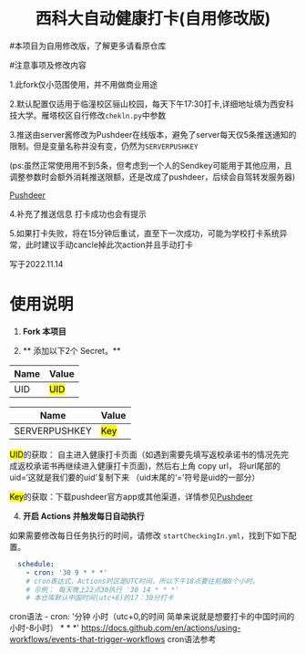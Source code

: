 <div align="center">
<h1 align="center">
西科大自动健康打卡(自用修改版)
 </h1>

</div>

#本项目为自用修改版，了解更多请看原仓库

#注意事项及修改内容

1.此fork仅小范围使用，并不用做商业用途

2.默认配置仅适用于临潼校区骊山校园，每天下午17:30打卡,详细地址填为西安科技大学。雁塔校区自行修改`chekln.py`中参数

3.推送由server酱修改为Pushdeer在线版本，避免了server每天仅5条推送通知的限制。但是变量名称并没有变，仍然为`SERVERPUSHKEY`

(ps:虽然正常使用用不到5条，但考虑到一个人的Sendkey可能用于其他应用，且调整参数时会额外消耗推送限额，还是改成了pushdeer，后续会自驾转发服务器)

[Pushdeer](https://github.com/easychen/pushdeer)

4.补充了推送信息 打卡成功也会有提示

5.如果打卡失败，将在15分钟后重试，直至下一次成功，可能为学校打卡系统异常，此时建议手动cancle掉此次action并且手动打卡

写于2022.11.14

# 使用说明

1. **Fork 本项目**
  
2. ** 添加以下2个 Secret。**
  

| Name | Value |
| --- | --- |
| UID | <mark>UID</mark> |

| Name | Value |
| --- | --- |
| SERVERPUSHKEY | <mark>Key</mark> |

<mark>UID</mark>的获取： 自主进入健康打卡页面（如遇到需要先填写返校承诺书的情况先完成返校承诺书再继续进入健康打卡页面)，然后右上角
copy url， 将url尾部的uid=‘这就是我们要的uid’复制下来 （uid末尾的‘=’符号是uid的一部分）

<mark>Key</mark>的获取：下载pushdeer官方app或其他渠道，详情参见[Pushdeer](https://github.com/easychen/pushdeer)

4. **开启 Actions 并触发每日自动执行**

如果需要修改每日任务执行的时间，请修改 `startCheckingIn.yml`，找到下如下配置。

```yml
  schedule:
    - cron: '30 9 * * *'
    # cron表达式，Actions时区是UTC时间，所以下午18点要往前推8个小时。
    # 示例： 每天晚上22点30执行 '30 14 * * *'
    # 本仓库默认中国时间(utc+8)的17：30分打卡
```

cron语法 - cron: '分钟 小时（utc+0,的时间 简单来说就是想要打卡的中国时间的小时-8小时） * * *'
https://docs.github.com/en/actions/using-workflows/events-that-trigger-workflows cron语法参考

